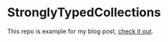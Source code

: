 # StronglyTypedCollections

This repo is example for my blog post, [check it out](https://medium.com/@igorbulyga/strongly-typed-dequeuing-cells-in-uitableview-and-uicollection-view-c5030b44690a).
